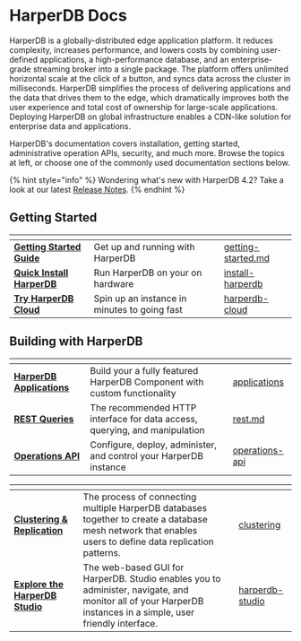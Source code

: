 # HarperDB Docs

HarperDB is a globally-distributed edge application platform. It reduces complexity, increases performance, and lowers costs by combining user-defined applications, a high-performance database, and an enterprise-grade streaming broker into a single package. The platform offers unlimited horizontal scale at the click of a button, and syncs data across the cluster in milliseconds. HarperDB simplifies the process of delivering applications and the data that drives them to the edge, which dramatically improves both the user experience and total cost of ownership for large-scale applications. Deploying HarperDB on global infrastructure enables a CDN-like solution for enterprise data and applications.

HarperDB's documentation covers installation, getting started, administrative operation APIs, security, and much more. Browse the topics at left, or choose one of the commonly used documentation sections below.

{% hint style="info" %}
Wondering what's new with HarperDB 4.2? Take a look at our latest [Release Notes](broken-reference/).
{% endhint %}

## Getting Started

<table data-column-title-hidden data-view="cards"><thead><tr><th></th><th></th><th data-hidden></th><th data-hidden data-card-target data-type="content-ref"></th></tr></thead><tbody><tr><td><a href="getting-started.md"><strong>Getting Started Guide</strong></a></td><td>Get up and running with HarperDB</td><td></td><td><a href="getting-started.md">getting-started.md</a></td></tr><tr><td><a href="install-harperdb/"><strong>Quick Install HarperDB</strong></a></td><td>Run HarperDB on your on hardware</td><td></td><td><a href="install-harperdb/">install-harperdb</a></td></tr><tr><td><a href="harperdb-cloud/"><strong>Try HarperDB Cloud</strong></a></td><td>Spin up an instance in minutes to going fast</td><td></td><td><a href="harperdb-cloud/">harperdb-cloud</a></td></tr></tbody></table>

## Building with HarperDB

<table data-column-title-hidden data-view="cards"><thead><tr><th></th><th></th><th data-hidden data-card-target data-type="content-ref"></th></tr></thead><tbody><tr><td><a href="developers/applications/"><strong>HarperDB Applications</strong></a></td><td>Build your a fully featured HarperDB Component with custom functionality</td><td><a href="developers/applications/">applications</a></td></tr><tr><td><a href="developers/rest.md"><strong>REST Queries</strong></a></td><td>The recommended HTTP interface for data access, querying, and manipulation</td><td><a href="developers/rest.md">rest.md</a></td></tr><tr><td><a href="developers/operations-api/"><strong>Operations API</strong></a></td><td>Configure, deploy, administer, and control your HarperDB instance</td><td><a href="developers/operations-api/">operations-api</a></td></tr></tbody></table>

<table data-card-size="large" data-view="cards"><thead><tr><th></th><th></th><th data-hidden></th><th data-hidden data-card-target data-type="content-ref"></th></tr></thead><tbody><tr><td><a href="dev/clustering/"><strong>Clustering &#x26; Replication</strong></a></td><td>The process of connecting multiple HarperDB databases together to create a database mesh network that enables users to define data replication patterns.</td><td></td><td><a href="dev/clustering/">clustering</a></td></tr><tr><td><a href="harperdb-studio/"><strong>Explore the HarperDB Studio</strong></a></td><td>The web-based GUI for HarperDB. Studio enables you to administer, navigate, and monitor all of your HarperDB instances in a simple, user friendly interface.</td><td></td><td><a href="harperdb-studio/">harperdb-studio</a></td></tr></tbody></table>
